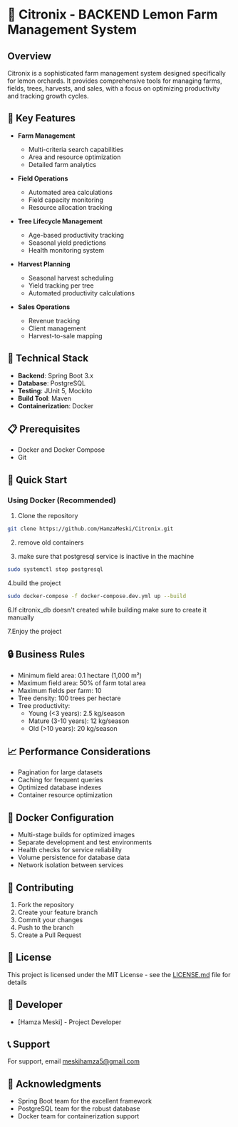 # 🍋 Citronix - BACKEND Lemon Farm Management System

## Overview
Citronix is a sophisticated farm management system designed specifically for lemon orchards. It provides comprehensive tools for managing farms, fields, trees, harvests, and sales, with a focus on optimizing productivity and tracking growth cycles.

## 🌟 Key Features
- **Farm Management**
  - Multi-criteria search capabilities
  - Area and resource optimization
  - Detailed farm analytics

- **Field Operations**
  - Automated area calculations
  - Field capacity monitoring
  - Resource allocation tracking

- **Tree Lifecycle Management**
  - Age-based productivity tracking
  - Seasonal yield predictions
  - Health monitoring system

- **Harvest Planning**
  - Seasonal harvest scheduling
  - Yield tracking per tree
  - Automated productivity calculations

- **Sales Operations**
  - Revenue tracking
  - Client management
  - Harvest-to-sale mapping

## 🔧 Technical Stack
- **Backend**: Spring Boot 3.x
- **Database**: PostgreSQL
- **Testing**: JUnit 5, Mockito
- **Build Tool**: Maven
- **Containerization**: Docker

## 📋 Prerequisites
- Docker and Docker Compose
- Git

## 🚀 Quick Start

### Using Docker (Recommended)
1. Clone the repository
```bash
git clone https://github.com/HamzaMeski/Citronix.git
```

2. remove old containers

3. make sure that postgresql service is inactive in the machine
```bash
sudo systemctl stop postgresql
```

4.build the project
```bash
sudo docker-compose -f docker-compose.dev.yml up --build
```

6.If citronix_db doesn't created while building make sure to create it manually

7.Enjoy the project


## 🔒 Business Rules
- Minimum field area: 0.1 hectare (1,000 m²)
- Maximum field area: 50% of farm total area
- Maximum fields per farm: 10
- Tree density: 100 trees per hectare
- Tree productivity:
  - Young (<3 years): 2.5 kg/season
  - Mature (3-10 years): 12 kg/season
  - Old (>10 years): 20 kg/season


## 📈 Performance Considerations
- Pagination for large datasets
- Caching for frequent queries
- Optimized database indexes
- Container resource optimization

## 🐳 Docker Configuration
- Multi-stage builds for optimized images
- Separate development and test environments
- Health checks for service reliability
- Volume persistence for database data
- Network isolation between services

## 🤝 Contributing
1. Fork the repository
2. Create your feature branch
3. Commit your changes
4. Push to the branch
5. Create a Pull Request

## 📝 License
This project is licensed under the MIT License - see the [LICENSE.md](LICENSE.md) file for details

## 👥 Developer
- [Hamza Meski] - Project Developer

## 📞 Support
For support, email meskihamza5@gmail.com

## 🙏 Acknowledgments
- Spring Boot team for the excellent framework
- PostgreSQL team for the robust database
- Docker team for containerization support
